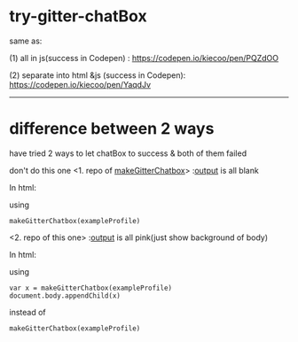 # try-gitter-chatBox
same as:

(1) all in js(success in Codepen) :    https://codepen.io/kiecoo/pen/PQZdOO

(2) separate into html &js (success in Codepen): https://codepen.io/kiecoo/pen/YaqdJv

----
# difference between 2 ways

have tried 2 ways to let chatBox to success & both of them failed


don't do this one <1. repo of [makeGitterChatbox](https://github.com/kiecoo/makeGitterChatbox/blob/master/index.html)>   :[output](https://kiecoo.github.io/makeGitterChatbox/) is all blank


In html:

using
```
makeGitterChatbox(exampleProfile)
```


<2. repo of this one>            :[output](https://kiecoo.github.io/try-gitter-chatBox/) is all pink(just show background of body)


In html: 

using
```
var x = makeGitterChatbox(exampleProfile)
document.body.appendChild(x)

```
instead of 
```
makeGitterChatbox(exampleProfile)
```
